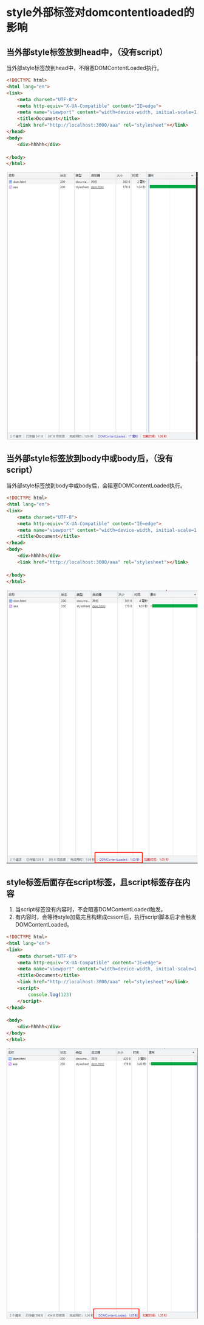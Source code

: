 # style外部标签对domcontentloaded的影响
## 当外部style标签放到head中，（没有script）
当外部style标签放到head中，不阻塞DOMContentLoaded执行。
```html
<!DOCTYPE html>
<html lang="en">
<link>
    <meta charset="UTF-8">
    <meta http-equiv="X-UA-Compatible" content="IE=edge">
    <meta name="viewport" content="width=device-width, initial-scale=1.0">
    <title>Document</title>
    <link href="http://localhost:3000/aaa" rel="stylesheet"></link>
</head>
<body>
    <div>hhhhh</div>

</body>
</html>
```
![](./images/style-1.png)
## 当外部style标签放到body中或body后，（没有script）
当外部style标签放到body中或body后，会阻塞DOMContentLoaded执行。
```html
<!DOCTYPE html>
<html lang="en">
<link>
    <meta charset="UTF-8">
    <meta http-equiv="X-UA-Compatible" content="IE=edge">
    <meta name="viewport" content="width=device-width, initial-scale=1.0">
    <title>Document</title>
</head>
<body>
    <div>hhhhh</div>
    <link href="http://localhost:3000/aaa" rel="stylesheet"></link>

</body>
</html>
```
![](./images/style-2.png)
## style标签后面存在script标签，且script标签存在内容
1. 当script标签没有内容时，不会阻塞DOMContentLoaded触发。
2. 有内容时，会等待style加载完且构建成cssom后，执行script脚本后才会触发DOMContentLoaded。
```html
<!DOCTYPE html>
<html lang="en">
<link>
    <meta charset="UTF-8">
    <meta http-equiv="X-UA-Compatible" content="IE=edge">
    <meta name="viewport" content="width=device-width, initial-scale=1.0">
    <title>Document</title>
    <link href="http://localhost:3000/aaa" rel="stylesheet"></link>
    <script>
        console.log(123)
    </script>
</head>

<body>
    <div>hhhhh</div>
</body>
</html>
```
![](./images/style-3.png)
